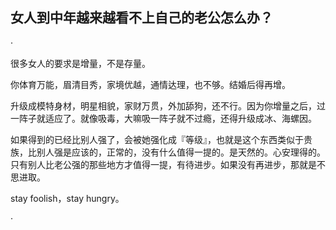## 女人到中年越来越看不上自己的老公怎么办？

·

很多女人的要求是增量，不是存量。

你体育万能，眉清目秀，家境优越，通情达理，也不够。结婚后得再增。

升级成模特身材，明星相貌，家财万贯，外加舔狗，还不行。因为你增量之后，过一阵子就适应了。就像吸毒，大嘛吸一阵子就不过瘾，还得升级成冰、海螺因。

如果得到的已经比别人强了，会被她强化成『等级』，也就是这个东西类似于贵族，比别人强是应该的，正常的，没有什么值得一提的。是天然的。心安理得的。只有别人比老公强的那些地方才值得一提，有待进步。如果没有再进步，那就是不思进取。

stay foolish，stay hungry。

·